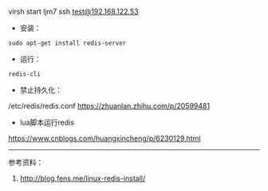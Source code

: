 virsh start ljm7    ssh test@192.168.122.53


- 安装： 

`sudo apt-get install redis-server`
  
  
- 运行：

`redis-cli`


- 禁止持久化： 

/etc/redis/redis.conf 
https://zhuanlan.zhihu.com/p/20599481


- lua脚本运行redis

https://www.cnblogs.com/huangxincheng/p/6230129.html

---
参考资料：

1. http://blog.fens.me/linux-redis-install/
